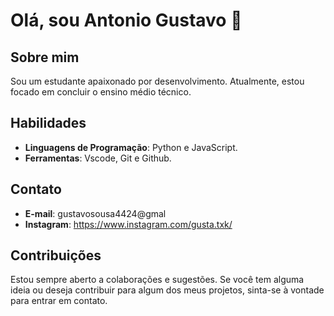 # Olá, sou Antonio Gustavo 👋

## Sobre mim

Sou um estudante apaixonado por desenvolvimento. Atualmente, estou focado em concluir o ensino médio técnico.

## Habilidades

- **Linguagens de Programação**: Python e JavaScript.
- **Ferramentas**: Vscode, Git e Github.

## Contato

- **E-mail**: gustavosousa4424@gmal
- **Instagram**: https://www.instagram.com/gusta.txk/

## Contribuições

Estou sempre aberto a colaborações e sugestões. Se você tem alguma ideia ou deseja contribuir para algum dos meus projetos, sinta-se à vontade para entrar em contato.
